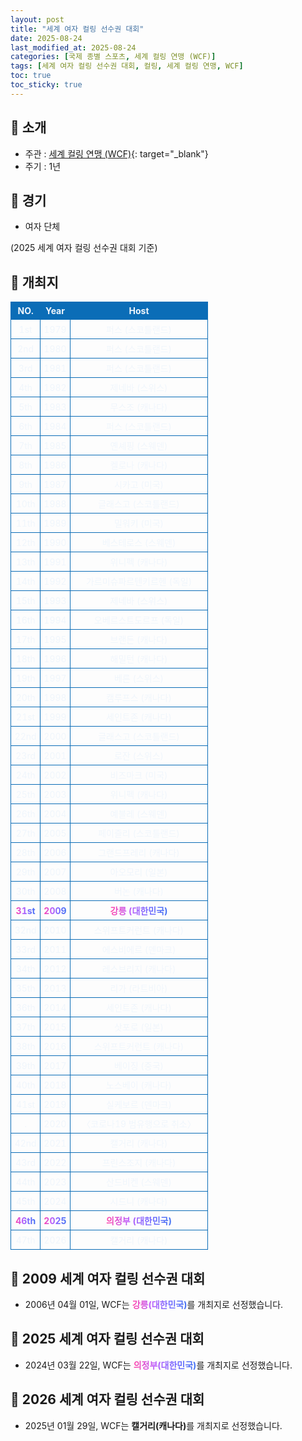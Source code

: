 ```yaml
---
layout: post
title: "세계 여자 컬링 선수권 대회"
date: 2025-08-24
last_modified_at: 2025-08-24
categories: [국제 종별 스포츠, 세계 컬링 연맹 (WCF)]
tags: [세계 여자 컬링 선수권 대회, 컬링, 세계 컬링 연맹, WCF]
toc: true
toc_sticky: true
---
```

<style>
    /* 테이블 서식 */
    table {
        width: 100%;
        border-collapse: collapse;
        font-size: 14px;
        color: #f0f6fc;
      }
      th, td {
        border: 1px solid #0B6DB7;
        padding: 5px;
        text-align: center;
        font-weight: normal;
      }
</style>
## 📜 소개
* 주관 : [세계 컬링 연맹 (WCF)](https://worldcurling.org/){: target="_blank"}
* 주기 : 1년

## 📜 경기
* 여자 단체

(2025 세계 여자 컬링 선수권 대회 기준)

## 📜 개최지
<html>

<head>
    <meta charset="UTF-8">
</head>

<body>
    <table>
        <tr style="background: #0B6DB7;">
            <th style="width: 15%; font-weight: bold;">NO.</th>
            <th style="width: 15%; font-weight: bold;">Year</th>
            <th style="width: 70%; font-weight: bold;">Host</th>
        </tr>
        <tr>
            <th>1st</th>
            <th>1979</th>
            <th>퍼스 (스코틀랜드)</th>
        </tr>
        <tr>
            <th>2nd</th>
            <th>1980</th>
            <th>퍼스 (스코틀랜드)</th>
        </tr>
        <tr>
            <th>3rd</th>
            <th>1981</th>
            <th>퍼스 (스코틀랜드)</th>
        </tr>
        <tr>
            <th>4th</th>
            <th>1982</th>
            <th>제네바 (스위스)</th>
        </tr>
        <tr>
            <th>5th</th>
            <th>1983</th>
            <th>무스조 (캐나다)</th>
        </tr>
        <tr>
            <th>6th</th>
            <th>1984</th>
            <th>퍼스 (스코틀랜드)</th>
        </tr>
        <tr>
            <th>7th</th>
            <th>1985</th>
            <th>옌셰핑 (스웨덴)</th>
        </tr>
        <tr>
            <th>8th</th>
            <th>1986</th>
            <th>켈로나 (캐나다)</th>
        </tr>
        <tr>
            <th>9th</th>
            <th>1987</th>
            <th>시카고 (미국)</th>
        </tr>
        <tr>
            <th>10th</th>
            <th>1988</th>
            <th>글래스고 (스코틀랜드)</th>
        </tr>
        <tr>
            <th>11th</th>
            <th>1989</th>
            <th>밀워키 (미국)</th>
        </tr>
        <tr>
            <th>12th</th>
            <th>1990</th>
            <th>베스테로스 (스웨덴)</th>
        </tr>
        <tr>
            <th>13th</th>
            <th>1991</th>
            <th>위니펙 (캐나다)</th>
        </tr>
        <tr>
            <th>14th</th>
            <th>1992</th>
            <th>가르미슈파르텐키르헨 (독일)</th>
        </tr>
        <tr>
            <th>15th</th>
            <th>1993</th>
            <th>제네바 (스위스)</th>
        </tr>
        <tr>
            <th>16th</th>
            <th>1994</th>
            <th>오베르스트도르프 (독일)</th>
        </tr>
        <tr>
            <th>17th</th>
            <th>1995</th>
            <th>브랜든 (캐나다)</th>
        </tr>
        <tr>
            <th>18th</th>
            <th>1996</th>
            <th>해밀턴 (캐나다)</th>
        </tr>
        <tr>
            <th>19th</th>
            <th>1997</th>
            <th>베른 (스위스)</th>
        </tr>
        <tr>
            <th>20th</th>
            <th>1998</th>
            <th>캠루프스 (캐나다)</th>
        </tr>
        <tr>
            <th>21st</th>
            <th>1999</th>
            <th>세인트존 (캐나다)</th>
        </tr>
        <tr>
            <th>22nd</th>
            <th>2000</th>
            <th>글래스고 (스코틀랜드)</th>
        </tr>
        <tr>
            <th>23rd</th>
            <th>2001</th>
            <th>로잔 (스위스)</th>
        </tr>
        <tr>
            <th>24th</th>
            <th>2002</th>
            <th>비즈마크 (미국)</th>
        </tr>
        <tr>
            <th>25th</th>
            <th>2003</th>
            <th>위니펙 (캐나다)</th>
        </tr>
        <tr>
            <th>26th</th>
            <th>2004</th>
            <th>예블레 (스웨덴)</th>
        </tr>
        <tr>
            <th>27th</th>
            <th>2005</th>
            <th>페이즐리 (스코틀랜드)</th>
        </tr>
        <tr>
            <th>28th</th>
            <th>2006</th>
            <th>그랜드프레리 (캐나다)</th>
        </tr>
        <tr>
            <th>29th</th>
            <th>2007</th>
            <th>아오모리 (일본)</th>
        </tr>
        <tr>
            <th>30th</th>
            <th>2008</th>
            <th>버논 (캐나다)</th>
        </tr>
        <tr>
            <th><span style="background: text linear-gradient(to right, #FF43A8, #BE5DFA, #776CFF, #4172F2); font-weight: bold; -webkit-background-clip: text; -webkit-text-fill-color: transparent;">31st</span></th>
            <th><span style="background: text linear-gradient(to right, #FF43A8, #BE5DFA, #776CFF, #4172F2); font-weight: bold; -webkit-background-clip: text; -webkit-text-fill-color: transparent;">2009</span></th>
            <th><span style="background: text linear-gradient(to right, #FF43A8, #BE5DFA, #776CFF, #4172F2); font-weight: bold; -webkit-background-clip: text; -webkit-text-fill-color: transparent;">강릉 (대한민국)</span></th>
        </tr>
        <tr>
            <th>32nd</th>
            <th>2010</th>
            <th>스위프트커런트 (캐나다)</th>
        </tr>
        <tr>
            <th>33rd</th>
            <th>2011</th>
            <th>에스비에르 (덴마크)</th>
        </tr>
        <tr>
            <th>34th</th>
            <th>2012</th>
            <th>레스브리지 (캐나다)</th>
        </tr>
        <tr>
            <th>35th</th>
            <th>2013</th>
            <th>리가 (라트비아)</th>
        </tr>
        <tr>
            <th>36th</th>
            <th>2014</th>
            <th>세인트존 (캐나다)</th>
        </tr>
        <tr>
            <th>37th</th>
            <th>2015</th>
            <th>삿포로 (일본)</th>
        </tr>
        <tr>
            <th>38th</th>
            <th>2016</th>
            <th>스위프트커런트 (캐나다)</th>
        </tr>
        <tr>
            <th>39th</th>
            <th>2017</th>
            <th>베이징 (중국)</th>
        </tr>
        <tr>
            <th>40th</th>
            <th>2018</th>
            <th>노스베이 (캐나다)</th>
        </tr>
        <tr>
            <th>41st</th>
            <th>2019</th>
            <th>실케보르 (덴마크)</th>
        </tr>
        <tr>
            <th>.</th>
            <th>2020</th>
            <th>〈코로나19 범유행으로 취소〉</th>
        </tr>
        <tr>
            <th>42nd</th>
            <th>2021</th>
            <th>캘거리 (캐나다)</th>
        </tr>
        <tr>
            <th>43rd</th>
            <th>2022</th>
            <th>프린스조지 (캐나다)</th>
        </tr>
        <tr>
            <th>44th</th>
            <th>2023</th>
            <th>산드비켄 (스웨덴)</th>
        </tr>
        <tr>
            <th>45th</th>
            <th>2024</th>
            <th>시드니 (캐나다)</th>
        </tr>
        <tr>
            <th><span style="background: text linear-gradient(to right, #FF43A8, #BE5DFA, #776CFF, #4172F2); font-weight: bold; -webkit-background-clip: text; -webkit-text-fill-color: transparent;">46th</span></th>
            <th><span style="background: text linear-gradient(to right, #FF43A8, #BE5DFA, #776CFF, #4172F2); font-weight: bold; -webkit-background-clip: text; -webkit-text-fill-color: transparent;">2025</span></th>
            <th><span style="background: text linear-gradient(to right, #FF43A8, #BE5DFA, #776CFF, #4172F2); font-weight: bold; -webkit-background-clip: text; -webkit-text-fill-color: transparent;">의정부 (대한민국)</span></th>
        </tr>
        <tr>
            <th>47th</th>
            <th>2026</th>
            <th>캘거리 (캐나다)</th>
        </tr>
    </table>
</body>

</html>

## 📜 2009 세계 여자 컬링 선수권 대회
* 2006년 04월 01일, WCF는 <span style="background: text linear-gradient(to right, #FF43A8, #BE5DFA, #776CFF, #4172F2); font-weight: bold; -webkit-background-clip: text; -webkit-text-fill-color: transparent;">강릉(대한민국)</span>를 개최지로 선정했습니다.

## 📜 2025 세계 여자 컬링 선수권 대회
* 2024년 03월 22일, WCF는 <span style="background: text linear-gradient(to right, #FF43A8, #BE5DFA, #776CFF, #4172F2); font-weight: bold; -webkit-background-clip: text; -webkit-text-fill-color: transparent;">의정부(대한민국)</span>를 개최지로 선정했습니다.

## 📜 2026 세계 여자 컬링 선수권 대회
* 2025년 01월 29일, WCF는 <span style="font-weight: bold;">캘거리(캐나다)</span>를 개최지로 선정했습니다.
